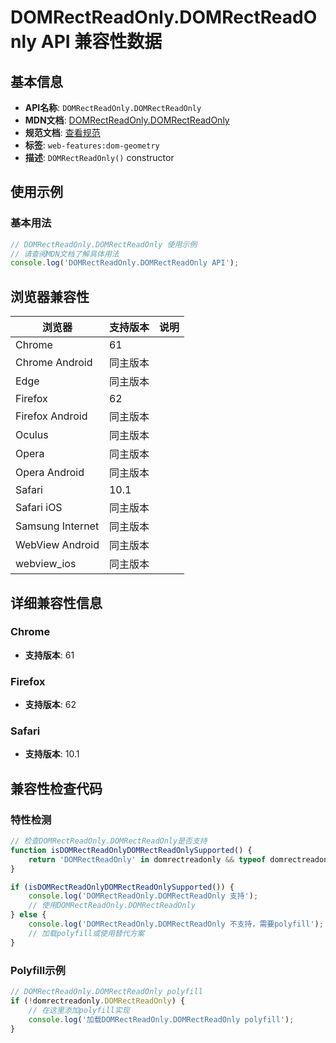 # DOMRectReadOnly.DOMRectReadOnly API 兼容性数据

## 基本信息

- **API名称**: `DOMRectReadOnly.DOMRectReadOnly`
- **MDN文档**: [DOMRectReadOnly.DOMRectReadOnly](https://developer.mozilla.org/docs/Web/API/DOMRectReadOnly/DOMRectReadOnly)
- **规范文档**: [查看规范](https://drafts.fxtf.org/geometry/#dom-domrectreadonly-domrectreadonly)
- **标签**: `web-features:dom-geometry`
- **描述**: `DOMRectReadOnly()` constructor

## 使用示例

### 基本用法

```javascript
// DOMRectReadOnly.DOMRectReadOnly 使用示例
// 请查阅MDN文档了解具体用法
console.log('DOMRectReadOnly.DOMRectReadOnly API');
```

## 浏览器兼容性

| 浏览器 | 支持版本 | 说明 |
|--------|----------|------|
| Chrome | 61 |  |
| Chrome Android | 同主版本 |  |
| Edge | 同主版本 |  |
| Firefox | 62 |  |
| Firefox Android | 同主版本 |  |
| Oculus | 同主版本 |  |
| Opera | 同主版本 |  |
| Opera Android | 同主版本 |  |
| Safari | 10.1 |  |
| Safari iOS | 同主版本 |  |
| Samsung Internet | 同主版本 |  |
| WebView Android | 同主版本 |  |
| webview_ios | 同主版本 |  |

## 详细兼容性信息

### Chrome

- **支持版本**: 61

### Firefox

- **支持版本**: 62

### Safari

- **支持版本**: 10.1

## 兼容性检查代码

### 特性检测

```javascript
// 检查DOMRectReadOnly.DOMRectReadOnly是否支持
function isDOMRectReadOnlyDOMRectReadOnlySupported() {
    return 'DOMRectReadOnly' in domrectreadonly && typeof domrectreadonly.DOMRectReadOnly === 'function';
}

if (isDOMRectReadOnlyDOMRectReadOnlySupported()) {
    console.log('DOMRectReadOnly.DOMRectReadOnly 支持');
    // 使用DOMRectReadOnly.DOMRectReadOnly
} else {
    console.log('DOMRectReadOnly.DOMRectReadOnly 不支持，需要polyfill');
    // 加载polyfill或使用替代方案
}
```

### Polyfill示例

```javascript
// DOMRectReadOnly.DOMRectReadOnly polyfill
if (!domrectreadonly.DOMRectReadOnly) {
    // 在这里添加polyfill实现
    console.log('加载DOMRectReadOnly.DOMRectReadOnly polyfill');
}
```

